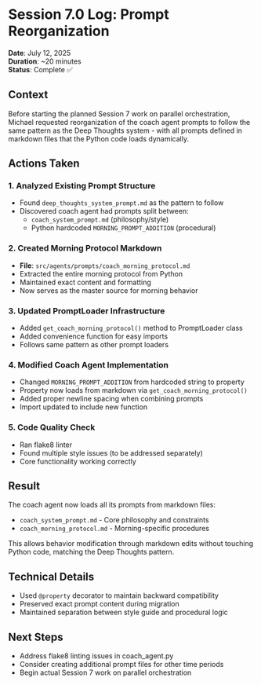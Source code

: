 # Session 7.0 Log: Prompt Reorganization

**Date**: July 12, 2025  
**Duration**: ~20 minutes  
**Status**: Complete ✅

## Context
Before starting the planned Session 7 work on parallel orchestration, Michael requested reorganization of the coach agent prompts to follow the same pattern as the Deep Thoughts system - with all prompts defined in markdown files that the Python code loads dynamically.

## Actions Taken

### 1. Analyzed Existing Prompt Structure
- Found `deep_thoughts_system_prompt.md` as the pattern to follow
- Discovered coach agent had prompts split between:
  - `coach_system_prompt.md` (philosophy/style)
  - Python hardcoded `MORNING_PROMPT_ADDITION` (procedural)

### 2. Created Morning Protocol Markdown
- **File**: `src/agents/prompts/coach_morning_protocol.md`
- Extracted the entire morning protocol from Python
- Maintained exact content and formatting
- Now serves as the master source for morning behavior

### 3. Updated PromptLoader Infrastructure
- Added `get_coach_morning_protocol()` method to PromptLoader class
- Added convenience function for easy imports
- Follows same pattern as other prompt loaders

### 4. Modified Coach Agent Implementation
- Changed `MORNING_PROMPT_ADDITION` from hardcoded string to property
- Property now loads from markdown via `get_coach_morning_protocol()`
- Added proper newline spacing when combining prompts
- Import updated to include new function

### 5. Code Quality Check
- Ran flake8 linter
- Found multiple style issues (to be addressed separately)
- Core functionality working correctly

## Result
The coach agent now loads all its prompts from markdown files:
- `coach_system_prompt.md` - Core philosophy and constraints
- `coach_morning_protocol.md` - Morning-specific procedures

This allows behavior modification through markdown edits without touching Python code, matching the Deep Thoughts pattern.

## Technical Details
- Used `@property` decorator to maintain backward compatibility
- Preserved exact prompt content during migration
- Maintained separation between style guide and procedural logic

## Next Steps
- Address flake8 linting issues in coach_agent.py
- Consider creating additional prompt files for other time periods
- Begin actual Session 7 work on parallel orchestration